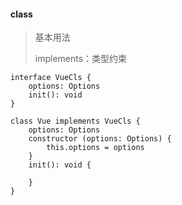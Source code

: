 #### class

>基本用法
>
>implements：类型约束

```
interface VueCls {
	options: Options
	init(): void
}

class Vue implements VueCls {
	options: Options
	constructor (options: Options) {
		this.options = options
	}
	init(): void {
	
	}
}
```

